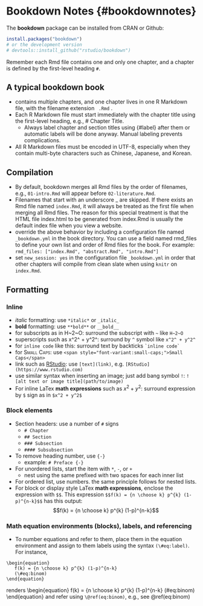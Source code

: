 # Bookdown Notes {#bookdownnotes}
The **bookdown** package can be installed from CRAN or Github:

```r
install.packages("bookdown")
# or the development version
# devtools::install_github("rstudio/bookdown")
```

Remember each Rmd file contains one and only one chapter, and a chapter is defined by the first-level heading `#`.

## A typical bookdown book
- contains multiple chapters, and one chapter lives in one R Markdown file, with the filename extension ` .Rmd` . 
- Each R Markdown file must start immediately with the chapter title using the first-level heading, e.g., # Chapter Title. 
  - Always label chapter and section titles using {#label} after them or automatic labels will be done anyway. Manual labeling prevents complications.
- All R Markdown files must be encoded in UTF-8, especially when they contain multi-byte characters such as Chinese, Japanese, and Korean.  

## Compilation
- By default, bookdown merges all Rmd files by the order of filenames, e.g., `01-intro.Rmd` will appear before `02-literature.Rmd`. 
- Filenames that start with an underscore _ are skipped. If there exists an Rmd file named `index.Rmd`, it will always be treated as the first file when merging all Rmd files. The reason for this special treatment is that the HTML file index.html to be generated from index.Rmd is usually the default index file when you view a website.
- override the above behavior by including a configuration file named `_bookdown.yml` in the book directory.  You can use a field named rmd_files to define your own list and order of Rmd files for the book. For example: `rmd_files: ["index.Rmd", "abstract.Rmd", "intro.Rmd"]`
- set `new_session: yes` in the configuration file `_bookdown.yml` in order that other chapters will compile from clean slate when using `knitr` on `index.Rmd`.

## Formatting
### Inline
- *italic* formatting: use `*italic*` or `_italic_`
- **bold** formatting: use `**bold**` or `__bold__`
- for subscripts as in H~2~O: surround the subscript with `~` like `H~2~O`
- superscripts such as x^2^ + y^2^: surround by `^` symbol like `x^2^ + y^2^`
- for `inline code` like this: surround text by backticks `` `inline code` ``
- for <span style="font-variant:small-caps;">Small Caps</span>: use `<span style="font-variant:small-caps;">Small Caps</span>` 
- link such as [RStudio](https://www.rstudio.com): use `[text](link)`, e.g. `[RStudio](https://www.rstudio.com)`
- use similar syntax when inserting an image; just add  bang symbol `!`: `![alt text or image title](path/to/image)`
- For inline LaTex **math expressions** such as $x^2+y^2$: surround expression by `$` sign as in `$x^2 + y^2$`

### Block elements
- Section headers: use a number of `#` signs
  + `# Chapter`
  + `## Section`
  + `### Subsection`
  + `#### Subsubsection`
- To remove heading number, use `{-}`
  + example: `# Preface {-}`
- For unordered lists, start the item with `*`, `-`, or `+` 
  + nest using the same prefixed with two spaces for each inner list
- For ordered list, use numbers. the same principle follows for nested lists.
- For block or display style LaTex **math expressions**, enclose the expression with `$$`. This expression `$$f(k) = {n \choose k} p^{k} (1-p)^{n-k}$$` has this output:
$$f(k) = {n \choose k} p^{k} (1-p)^{n-k}$$

### Math equation environments (blocks), labels, and referencing
- To number equations and refer to them, place them in the equation environment and assign to them labels using the syntax `(\#eq:label)`. For instance, 

```
\begin{equation}
   f(k) = {n \choose k} p^{k} (1-p)^{n-k}
   (\#eq:binom)
\end{equation}
```

renders 
\begin{equation}
   f(k) = {n \choose k} p^{k} (1-p)^{n-k}
   (\#eq:binom)
\end{equation}
and refer using `\@ref(eq:binom)`, e.g., see \@ref(eq:binom)
